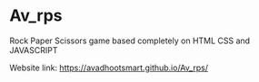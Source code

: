 # Av_rps
Rock Paper Scissors game based completely on HTML CSS and JAVASCRIPT


Website link:
https://avadhootsmart.github.io/Av_rps/
